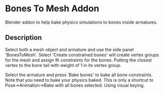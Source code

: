 # Bones To Mesh Addon

Blender addon to help bake physics simulations to bones inside armatures.



## Description

Select both a mesh object and armature and use the side panel 'BonesToMesh'.
Select 'Create constrained bones' will create vertex groups for the mesh and assign IK constraints for the bones. 
Putting the closest vertex to the bone tail with weight of 1 in its vertex group.

Select the armature and press 'Bake bones' to bake all bone constraints.
Note that you need to bake your physics baked. 
This is only a shortcut to Pose->Animation->Bake with all bones selected. Using visual keying.